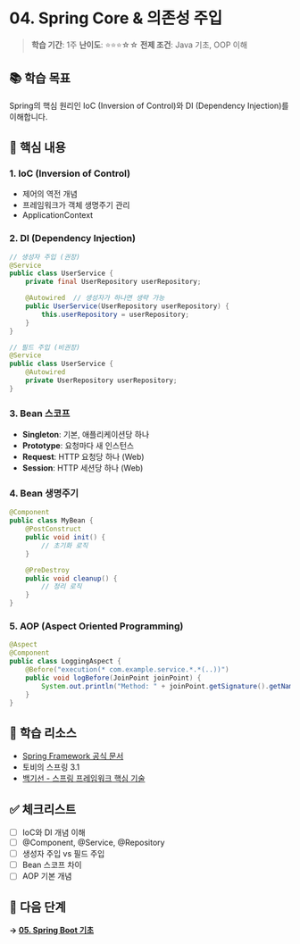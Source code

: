 # 04. Spring Core & 의존성 주입

> **학습 기간**: 1주
> **난이도**: ⭐⭐⭐☆☆
> **전제 조건**: Java 기초, OOP 이해

## 📚 학습 목표

Spring의 핵심 원리인 IoC (Inversion of Control)와 DI (Dependency Injection)를 이해합니다.

## 🎯 핵심 내용

### 1. IoC (Inversion of Control)
- 제어의 역전 개념
- 프레임워크가 객체 생명주기 관리
- ApplicationContext

### 2. DI (Dependency Injection)
```java
// 생성자 주입 (권장)
@Service
public class UserService {
    private final UserRepository userRepository;

    @Autowired  // 생성자가 하나면 생략 가능
    public UserService(UserRepository userRepository) {
        this.userRepository = userRepository;
    }
}

// 필드 주입 (비권장)
@Service
public class UserService {
    @Autowired
    private UserRepository userRepository;
}
```

### 3. Bean 스코프
- **Singleton**: 기본, 애플리케이션당 하나
- **Prototype**: 요청마다 새 인스턴스
- **Request**: HTTP 요청당 하나 (Web)
- **Session**: HTTP 세션당 하나 (Web)

### 4. Bean 생명주기
```java
@Component
public class MyBean {
    @PostConstruct
    public void init() {
        // 초기화 로직
    }

    @PreDestroy
    public void cleanup() {
        // 정리 로직
    }
}
```

### 5. AOP (Aspect Oriented Programming)
```java
@Aspect
@Component
public class LoggingAspect {
    @Before("execution(* com.example.service.*.*(..))")
    public void logBefore(JoinPoint joinPoint) {
        System.out.println("Method: " + joinPoint.getSignature().getName());
    }
}
```

## 📖 학습 리소스

- [Spring Framework 공식 문서](https://docs.spring.io/spring-framework/docs/current/reference/html/core.html)
- 토비의 스프링 3.1
- [백기선 - 스프링 프레임워크 핵심 기술](https://www.inflearn.com/course/spring-framework_core)

## ✅ 체크리스트

- [ ] IoC와 DI 개념 이해
- [ ] @Component, @Service, @Repository
- [ ] 생성자 주입 vs 필드 주입
- [ ] Bean 스코프 차이
- [ ] AOP 기본 개념

## 🚀 다음 단계

**→ [05. Spring Boot 기초](../05-spring-boot/)**
